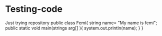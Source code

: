# Testing-code
Just trying repository
public class Femi{
string name= "My name is femi";
public static void main(strings arg[] ){
system.out.println(name);
}
}
